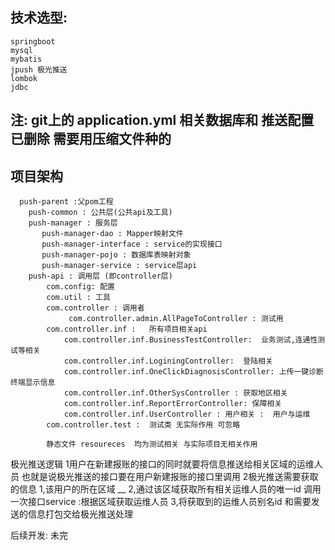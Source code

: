 ## 技术选型:
    springboot
    mysql
    mybatis
    jpush 极光推送
    lombok 
    jdbc
    
## 注: git上的 application.yml 相关数据库和 推送配置已删除 需要用压缩文件种的    

## 项目架构
      push-parent :父pom工程
        push-common : 公共层(公共api及工具)
        push-manager : 服务层
           push-manager-dao : Mapper映射文件
           push-manager-interface : service的实现接口
           push-manager-pojo : 数据库表映射对象
           push-manager-service : service层api
        push-api : 调用层 (即controller层)
            com.config: 配置
            com.util : 工具
            com.controller : 调用者
                 com.controller.admin.AllPageToController : 测试用
            com.controller.inf :   所有项目相关api
                com.controller.inf.BusinessTestController:  业务测试,连通性测试等相关
                com.controller.inf.LoginingController:  登陆相关
                com.controller.inf.OneClickDiagnosisController: 上传一键诊断终端显示信息  
                com.controller.inf.OtherSysController : 获取地区相关
                com.controller.inf.ReportErrorController: 保障相关
                com.controller.inf.UserController : 用户相关 :  用户与运维  
            com.controller.test :  测试类 无实际作用 可忽略    
            
            静态文件 resoureces  均为测试相关 与实际项目无相关作用              

极光推送逻辑
1用户在新建报账的接口的同时就要将信息推送给相关区域的运维人员  也就是说极光推送的接口要在用户新建报账的接口里调用
2极光推送需要获取的信息
    1,该用户的所在区域 __
    2,通过该区域获取所有相关运维人员的唯一id 调用一次接口service :根据区域获取运维人员
    3,将获取到的运维人员别名id 和需要发送的信息打包交给极光推送处理
    
后续开发: 
      未完